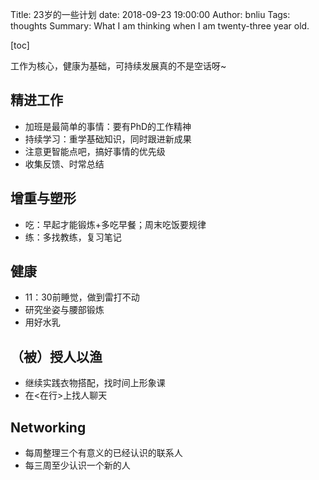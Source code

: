 Title: 23岁的一些计划
date: 2018-09-23 19:00:00
Author: bnliu
Tags: thoughts
Summary: What I am thinking when I am twenty-three year old.


[toc]

工作为核心，健康为基础，可持续发展真的不是空话呀~

## 精进工作
- 加班是最简单的事情：要有PhD的工作精神
- 持续学习：重学基础知识，同时跟进新成果
- 注意更智能点吧，搞好事情的优先级
- 收集反馈、时常总结

## 增重与塑形
- 吃：早起才能锻炼+多吃早餐；周末吃饭要规律
- 练：多找教练，复习笔记

## 健康
- 11：30前睡觉，做到雷打不动
- 研究坐姿与腰部锻炼
- 用好水乳

## （被）授人以渔
- 继续实践衣物搭配，找时间上形象课
- 在<在行>上找人聊天

## Networking
- 每周整理三个有意义的已经认识的联系人
- 每三周至少认识一个新的人
